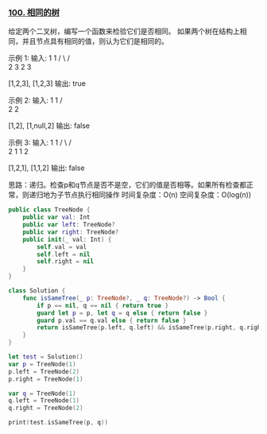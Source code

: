 ### [100. 相同的树](https://leetcode-cn.com/problems/same-tree/)

给定两个二叉树，编写一个函数来检验它们是否相同。 
 如果两个树在结构上相同，并且节点具有相同的值，则认为它们是相同的。
 
 示例 1: 
 输入:
  1         1
 / \       / \
2   3     2   3
 
 [1,2,3],   [1,2,3] 
 输出: true
 
 示例 2:
 输入:
 1          1
 /           \
 2            2
 
 [1,2],     [1,null,2]
 输出: false
 
 示例 3:
 输入:
  1         1
 / \       / \
 2  1     1   2
 
 [1,2,1],   [1,1,2]
 输出: false
 
 思路：递归。检查p和q节点是否不是空，它们的值是否相等。如果所有检查都正常，则递归地为子节点执行相同操作
 时间复杂度：O(n)
 空间复杂度：O(log(n))

```swift
public class TreeNode {
    public var val: Int
    public var left: TreeNode?
    public var right: TreeNode?
    public init(_ val: Int) {
        self.val = val
        self.left = nil
        self.right = nil
    }
}

class Solution {
    func isSameTree(_ p: TreeNode?, _ q: TreeNode?) -> Bool {
        if p == nil, q == nil { return true }
        guard let p = p, let q = q else { return false }
        guard p.val == q.val else { return false }        
        return isSameTree(p.left, q.left) && isSameTree(p.right, q.right)
    }
}

let test = Solution()
var p = TreeNode(1)
p.left = TreeNode(2)
p.right = TreeNode(1)

var q = TreeNode(1)
q.left = TreeNode(1)
q.right = TreeNode(2)

print(test.isSameTree(p, q))
```

